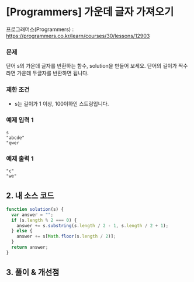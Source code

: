 # [Programmers] 가운데 글자 가져오기

프로그래머스(Programmers) : https://programmers.co.kr/learn/courses/30/lessons/12903

### 문제

단어 s의 가운데 글자를 반환하는 함수, solution을 만들어 보세요. 단어의 길이가 짝수라면 가운데 두글자를 반환하면 됩니다.

### 제한 조건

- s는 길이가 1 이상, 100이하인 스트링입니다.

### 예제 입력 1

```
s
"abcde"
"qwer
```

### 예제 출력 1

```
"c"
"we"
```

## 2. 내 소스 코드

```javascript
function solution(s) {
  var answer = "";
  if (s.length % 2 === 0) {
    answer += s.substring(s.length / 2 - 1, s.length / 2 + 1);
  } else {
    answer += s[Math.floor(s.length / 2)];
  }
  return answer;
}
```

## 3. 풀이 & 개선점
